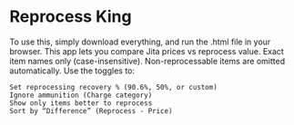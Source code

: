 # Reprocess King

To use this, simply download everything, and run the .html file in your browser. This app lets you compare Jita prices vs reprocess value. Exact item names only (case-insensitive). Non-reprocessable items are omitted automatically. Use the toggles to:

    Set reprocessing recovery % (90.6%, 50%, or custom)
    Ignore ammunition (Charge category)
    Show only items better to reprocess
    Sort by “Difference” (Reprocess - Price)
